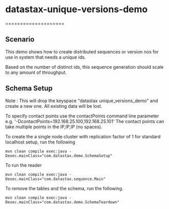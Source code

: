 # datastax-unique-versions-demo
====================

## Scenario

This demo shows how to create distributed sequences or version nos for use in system that needs a unique ids.

Based on the number of distinct ids, this sequence generation should scale to any amount of throughput. 

## Schema Setup
Note : This will drop the keyspace "datastax unique_versions_demo" and create a new one. All existing data will be lost. 

To specify contact points use the contactPoints command line parameter e.g. '-DcontactPoints=192.168.25.100,192.168.25.101'
The contact points can take multiple points in the IP,IP,IP (no spaces).

To create the a single node cluster with replication factor of 1 for standard localhost setup, run the following

    mvn clean compile exec:java -Dexec.mainClass="com.datastax.demo.SchemaSetup"

To run the reader

    mvn clean compile exec:java -Dexec.mainClass="com.datastax.sequence.Main"
		
To remove the tables and the schema, run the following.

    mvn clean compile exec:java -Dexec.mainClass="com.datastax.demo.SchemaTeardown"
    
    
    

